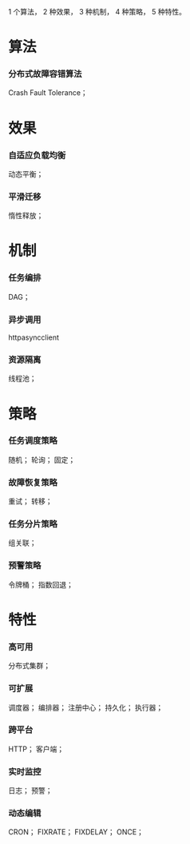 1 个算法，
2 种效果，
3 种机制，
4 种策略，
5 种特性。

# 算法

### 分布式故障容错算法

Crash Fault Tolerance；

# 效果

### 自适应负载均衡

动态平衡；

### 平滑迁移

惰性释放；

# 机制

### 任务编排

DAG；

### 异步调用

httpasyncclient

### 资源隔离

线程池；

# 策略

### 任务调度策略

随机；
轮询；
固定；

### 故障恢复策略

重试；
转移；

### 任务分片策略

组关联；

### 预警策略

令牌桶；
指数回退；

# 特性

### 高可用

分布式集群；

### 可扩展

调度器；
编排器；
注册中心；
持久化；
执行器；

### 跨平台

HTTP；
客户端；

### 实时监控

日志；
预警；

### 动态编辑

CRON；
FIXRATE；
FIXDELAY；
ONCE；
